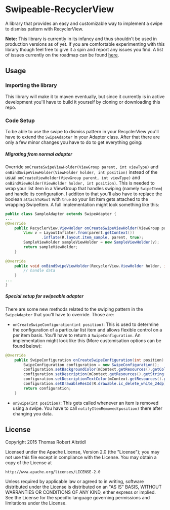 # Swipeable-RecyclerView
A library that provides an easy and customizable way to implement a swipe to dismiss pattern with RecyclerView.

**Note:** This library is currently in its infancy and thus shouldn't be used in production versions as of yet. If you are comfortable experimenting with this library though feel free to give it a spin and report any issues you find. A list of issues currently on the roadmap can be found [here](https://github.com/TR4Android/Swipeable-RecyclerView/issues).

## Usage
### Importing the library

This library will make it to maven eventually, but since it currently is in active development you'll have to build it yourself by cloning or downloading this repo.

### Code Setup

To be able to use the swipe to dismiss pattern in your RecyclerView you'll have to extend the `SwipeAdapter` in your Adapter class. After that there are only a few minor changes you have to do to get everything going:

##### Migrating from normal adapter
Override `onCreateSwipeViewHolder(ViewGroup parent, int viewType)` and `onBindSwipeViewHolder(ViewHolder holder, int position)` instead of the usual `onCreateViewHolder(ViewGroup parent, int viewType)` and `onBindViewHolder(ViewHolder holder, int position)`. This is needed to wrap your list item in a ViewGroup that handles swiping (namely `SwipeItem`) and handle its configuration. I additon to that you'll also have to replace the boolean `attachToRoot` with `true` so your list item gets attached to the wrapping SwipeItem.
A full implementation might look something like this:
``` java
public class SampleAdapter extends SwipeAdapter {
...
@Override
    public RecyclerView.ViewHolder onCreateSwipeViewHolder(ViewGroup parent, int i) {
        View v = LayoutInflater.from(parent.getContext())
                .inflate(R.layout.item_sample, parent, true);
        SampleViewHolder sampleViewHolder = new SampleViewHolder(v);
        return sampleViewHolder;
    }
    
@Override
    public void onBindSwipeViewHolder(RecyclerView.ViewHolder holder, int position) {
        // handle data
    }
...
}
```

##### Special setup for swipeable adapter
There are some new methods related to the swiping pattern in the `SwipeAdapter` that you'll have to override. Those are:

* `onCreateSwipeConfiguration(int position)`: This is used to determine the configuration of a particular list item and allows flexible control on a per item basis. You'll have to return a `SwipeConfiguration`. An implementation might look like this (More customisation options can be found below):
``` java
@Override
    public SwipeConfiguration onCreateSwipeConfiguration(int position) {
        SwipeConfiguration configuration = new SwipeConfiguration();
        configuration.setBackgroundColor(mContext.getResources().getColor(R.color.color_delete));
        configuration.setDescription(mContext.getResources().getString(R.string.action_delete));
        configuration.setDescriptionTextColor(mContext.getResources().getColor(android.R.color.white));
        configuration.setDrawableResId(R.drawable.ic_delete_white_24dp);
        return configuration;
    }
```
* `onSwipe(int position)`: This gets called whenever an item is removed using a swipe. You have to call `notifyItemRemoved(position)` there after changing you data.

## License

Copyright 2015 Thomas Robert Altstidl

Licensed under the Apache License, Version 2.0 (the "License");
you may not use this file except in compliance with the License.
You may obtain a copy of the License at

    http://www.apache.org/licenses/LICENSE-2.0

Unless required by applicable law or agreed to in writing, software
distributed under the License is distributed on an "AS IS" BASIS,
WITHOUT WARRANTIES OR CONDITIONS OF ANY KIND, either express or implied.
See the License for the specific language governing permissions and
limitations under the License.
